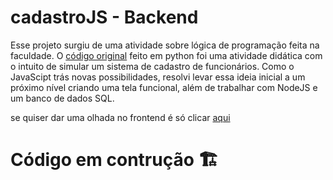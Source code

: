 # cadastroJS - Backend
Esse projeto surgiu de uma atividade sobre lógica de programação feita na faculdade. O [código original](https://github.com/Kaikeeksr/logica) feito em python foi uma atividade didática com o intuito de simular um sistema de cadastro de funcionários. Como o JavaScipt trás novas possibilidades, resolvi levar essa ideia inicial a um próximo nível criando uma tela funcional, além de trabalhar com NodeJS e um banco de dados SQL.

se quiser dar uma olhada no frontend é só clicar [aqui](https://github.com/Kaikeeksr/cadastroJS-frontend)

# Código em contrução 🏗
